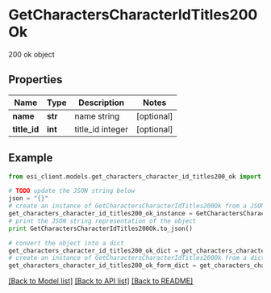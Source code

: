 # GetCharactersCharacterIdTitles200Ok

200 ok object

## Properties

Name | Type | Description | Notes
------------ | ------------- | ------------- | -------------
**name** | **str** | name string | [optional] 
**title_id** | **int** | title_id integer | [optional] 

## Example

```python
from esi_client.models.get_characters_character_id_titles200_ok import GetCharactersCharacterIdTitles200Ok

# TODO update the JSON string below
json = "{}"
# create an instance of GetCharactersCharacterIdTitles200Ok from a JSON string
get_characters_character_id_titles200_ok_instance = GetCharactersCharacterIdTitles200Ok.from_json(json)
# print the JSON string representation of the object
print GetCharactersCharacterIdTitles200Ok.to_json()

# convert the object into a dict
get_characters_character_id_titles200_ok_dict = get_characters_character_id_titles200_ok_instance.to_dict()
# create an instance of GetCharactersCharacterIdTitles200Ok from a dict
get_characters_character_id_titles200_ok_form_dict = get_characters_character_id_titles200_ok.from_dict(get_characters_character_id_titles200_ok_dict)
```
[[Back to Model list]](../README.md#documentation-for-models) [[Back to API list]](../README.md#documentation-for-api-endpoints) [[Back to README]](../README.md)


